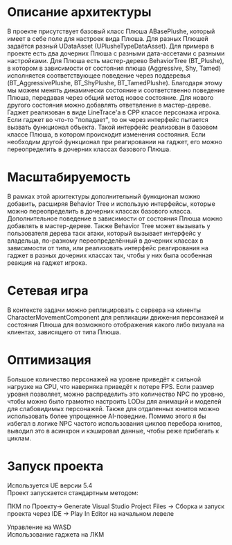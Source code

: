 
#  Описание архитектуры

В проекте присутствует базовый класс Плюша ABasePlushe, который имеет в себе поле для настроек вида Плюша. Для разных Плюшей задаётся разный UDataAsset (UPlusheTypeDataAsset). Для примера в проекте есть два дочерних Плюша с разными дата-ассетами с разными настройками. Для Плюша есть мастер-дерево BehaviorTree (BT_Plushe), в котором в зависимости от состояния плюша (Aggressive, Shy, Tamed) исполняется соответствующее  поведение через поддеревья (BT_AggressivePlushe, BT_ShyPlushe, BT_TamedPlushe). Благодаря этому мы можем менять динамически состояние и соответственно  поведение Плюша, передавая через общий метод новое состояние. Для нового другого состояния можно добавлять ответвление в мастер-дереве.  
Гаджет реализован в виде LineTrace'а в CPP классе персонажа игрока. Если гаджет во что-то "попадает", то он через интерфейс пытается вызвать функционал объекта. Такой интерфейс реализован в базовом классе Плюша, в котором происходит  изменения состояния. Если необходим другой функционал при реагировании на гаджет, его можно переопределить в дочерних классах базового  Плюша.

#  Масштабируемость

В рамках этой архитектуры дополнительный функционал можно добавить, расширяя Behavior Tree и использую интерфейсы, которые можно переопределить в дочерних классах базового класса. Дополнительное поведение в зависимости от состояния Плюша можно добавлять в мастер-дереве. Также Behavior Tree может вызывать у пользователя дерева таск атаки, который вызывает интерфейс у владельца, по-разному переопределённый  в дочерних классах в зависимости от типа, или реализовать интерфейс реагирования на гаджет в разных дочерних классах так, чтобы у них была особенная реакция на гаджет игрока. 

# Сетевая игра

В контексте задачи можно реплицировать  с сервера на клиенты CharacterMovementComponent для репликации движения персонажей и состояния Плюша для возможного отображения  какого либо визуала на клиентах, зависящего от типа Плюша.

# Оптимизация

Большое количество персонажей на уровне приведёт к сильной нагрузке на CPU, что наверняка приведёт к потере FPS. Если размер уровня позволяет, можно распределить это количество NPC по уровню, чтобы можно было грамотно настроить LODы для анимаций и  моделей для слабовидимых персонажей. Также для отдаленных юнитов можно использовать более упрощенное AI-поведние. Помимо этого я бы избегал в логике NPC частого использования циклов перебора юнитов, выводил это в асинхрон и кэшировал данные, чтобы реже прибегать к циклам. 

# Запуск проекта
Используется UE версии 5.4  
Проект запускается стандартным методом:

ПКМ по Проекту-> Generate Visual Studio Project Files -> Сборка и запуск проекта через IDE -> Play In Editor на начальном левеле

Управление на WASD  
Использование гаджета на ЛКМ


